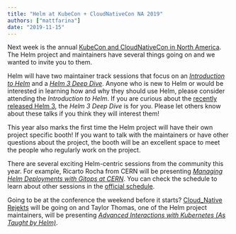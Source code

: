```yaml
---
title: "Helm at KubeCon + CloudNativeCon NA 2019"
authors: ["mattfarina"]
date: "2019-11-15"
---
```


Next week is the annual [KubeCon and CloudNativeCon in North America](https://events19.linuxfoundation.org/events/kubecon-cloudnativecon-north-america-2019/). The Helm project and maintainers have several things going on and we wanted to invite you to them.<!-- truncate -->

Helm will have two maintainer track sessions that focus on an [_Introduction to Helm_](https://sched.co/UajI) and a [_Helm 3 Deep Dive_](https://sched.co/Uagg). Anyone who is new to Helm or would be interested in learning how and why they should use Helm, please consider attending the _Introduction to Helm_. If you are curious about the [recently released Helm 3](https://helm.sh/blog/helm-3-released/), the _Helm 3 Deep Dive_ is for you. Please let others know about these talks if you think they will interest them!

This year also marks the first time the Helm project will have their own project specific booth! If you want to talk with the maintainers or have other questions about the project, the booth will be an excellent space to meet the people who regularly work on the project.

There are several exciting Helm-centric sessions from the community this year. For example, Ricarto Rocha from CERN will be presenting [_Managing Helm Deployments with Gitops at CERN_](https://sched.co/UabD). You can check the schedule to learn about other sessions in the [official schedule](https://events19.linuxfoundation.org/events/kubecon-cloudnativecon-north-america-2019/schedule/).

Going to be at the conference the weekend before it starts? [Cloud_Native Rejekts](https://cloud-native.rejekts.io/) will be going on and Taylor Thomas, one of the Helm project maintainers, will be presenting [_Advanced Interactions with Kubernetes (As Taught by Helm)_](https://cfp.cloud-native.rejekts.io/cloud-native-rejekts-na-2019/talk/SQ9DWX/).